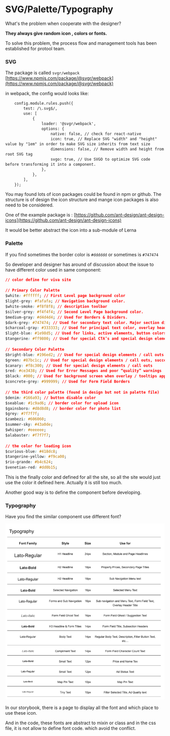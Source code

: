 # SVG/Palette/Typography

What's the problem when cooperate with the designer?&#x20;

**They always give random icon , colors or fonts.**

To solve this problem, the process flow and management tools has been established for protool team.



### SVG

The package is called `svgr/webpack` [https://www.npmjs.com/package/@svgr/webpack](https://www.npmjs.com/package/@svgr/webpack)

in webpack, the config would looks like:



```
    config.module.rules.push({
        test: /\.svg$/,
        use: [
            {
                loader: '@svgr/webpack',
                options: {
                    native: false, // check for react-native
                    icon: true, // Replace SVG "width" and "height" value by "1em" in order to make SVG size inherits from text size
                    dimensions: false, // Remove width and height from root SVG tag
                    svgo: true, // Use SVGO to optimize SVG code before transforming it into a component.
                },
            },
        ],
    });
```

You may found lots of icon packages could be found in npm or github. The structure is of design the icon structure and mange icon packages is also need to be considered.

One of the example package is : [https://github.com/ant-design/ant-design-icons](https://github.com/ant-design/ant-design-icons)

It would be better abstract the icon into a sub-module of Lerna&#x20;

### Palette

If you find sometimes the border color is `#dddddd` or sometimes is `#747474`

So developer and designer has around of discussion about the issue to have different color used in same component:

```css
// color define for viva site

// Primary Color Palette
$white: #ffffff; // First Level page background color
$light-grey: #fafafa; // Navigation background color.
$white-smoke: #f8f8f8; // description toolbar
$silver-grey: #f4f4f4; // Second Level Page background color.
$medium-gray: #d4d4d4; // Used for Borders & Dividers.
$dark-grey: #747474; // Used for secondary text color. Major section dividers
$charcoal-gray: #333333; // Used for principal text color, overlay header background. non-button based icons.
$light-blue: #1e98d5; // Used for links, active elements, button colors, button based icons, Secondary Level Page Header bgd color
$tangerine: #ff9800; // Used for special CTA’s and special design elements / call outs, and medium “quality” warnings

// Secondary Color Palette
$bright-blue: #196ed2; // Used for special design elements / call outs
$green: #87bc1c; // Used for special design elements / call outs, success messages, PAF Tooltips
$canary: #f8c300; // Used for special design elements / call outs
$red: #ce3438; // Used for Error Messages and poor “quality” warnings
$black: #000; // Used for background screen when overlay / tooltips appear
$concrete-grey: #999999; // Used for Form Field Borders

// the third color palette (found in design but not in palette file)
$denim: #166a93; // button disable color
$seablue: #1c9ad6; // border color for upload icon
$gainsboro: #d8d8d8; // border color for photo list
$grey: #7f7f7f;
$zambezi: #606060;
$summer-sky: #43a0de;
$whisper: #eeeeee;
$alabaster: #f7f7f7;

// the color for loading icon
$curious-blue: #418dc8;
$tangerine-yellow: #f9ca00;
$rio-grande: #b4c624;
$venetian-red: #dd0b15;
```

This is the finally color and defined for all the site, so all the site would just use the color it defined here. Actually it is still too much.



Another good way is to define the component before developing.



### Typography

Have you find the similar component use different font?



![](<../../.gitbook/assets/image (7) (1).png>)

In our storybook, there is a page to display all the font and which place to use these icon.

And in the code, these fonts are abstract to mixin or class and in the css file, it is not allow to define font code. which avoid the conflict.&#x20;









